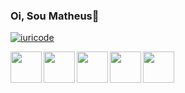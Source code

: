 ### Oi, Sou Matheus👋

<!--
**matheus09z/matheus09z** is a ✨ _special_ ✨ repository because its `README.md` (this file) appears on your GitHub profile.

Here are some ideas to get you started:

- 🔭 I’m currently working on ...
- 🌱 I’m currently learning ...
- 👯 I’m looking to collaborate on ...
- 🤔 I’m looking for help with ...
- 💬 Ask me about ...
- 📫 How to reach me: ...
- 😄 Pronouns: ...
- ⚡ Fun fact: ...
-->

[![iuricode](https://github-readme-stats.vercel.app/api/top-langs/?username=matheus09z&layout=compact)](https://github.com/anuraghazra/github-readme-stats)


<img height="50px" align="left"  width="50px" src="https://cdn.jsdelivr.net/gh/devicons/devicon/icons/java/java-original.svg" />
 <img height="50px" align="left"  width="50px" src="https://cdn.jsdelivr.net/gh/devicons/devicon/icons/javascript/javascript-original.svg" />
 <img height="50px" align="left"  width="50px" src="https://cdn.jsdelivr.net/gh/devicons/devicon/icons/mysql/mysql-original-wordmark.svg" />
  <img height="50px" align="left"  width="50px" src="https://cdn.jsdelivr.net/gh/devicons/devicon/icons/html5/html5-original.svg" />
 <img height="50px" align="left"  width="50px" src="https://cdn.jsdelivr.net/gh/devicons/devicon/icons/css3/css3-original.svg" />     




 
